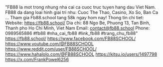 "FB88 la mot trong nhung nha cai ca cuoc truc tuyen hang dau Viet Nam. FB88 da dang loai hinh giai tri nhu: Cuoc The Thao, Casino, Xo So, Ban Ca ... Tham gia Fb88.school tang 58k ngay hom nay! Thong tin chi tiet:
Website:  https://fb88.school/ 
Dia chi: 88 Ngo Be, Phuong 13, Tan Binh, Thanh pho Ho Chi Minh, Viet Nam
Email: contact@fb88.school
Phone: 0989565886
#fb88 #nha_cai_fb88 #link_fb88 #trang_chu_fb88"
https://fb88.school/
https://www.facebook.com/FB88SCHOOL/
https://www.youtube.com/@FB88SCHOOL
https://www.reddit.com/user/FB88SCHOOL/
https://www.hahalolo.com/@FB88SCHOOL
https://kitsu.io/users/1497798
https://x.com/FrankPowel6256